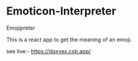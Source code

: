 # Emoticon-Interpreter
Emojipreter

This is a react app to get the meaning of an emoji.

see live:- https://dqxyex.csb.app/
